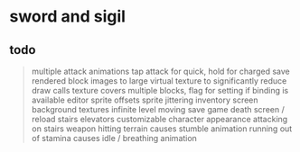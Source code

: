 # sword and sigil

## todo

> multiple attack animations
> tap attack for quick, hold for charged
> save rendered block images to large virtual texture to significantly reduce draw calls
    texture covers multiple blocks, flag for setting if binding is available
> editor sprite offsets
> sprite jittering
> inventory screen
> background textures
> infinite level moving
> save game
> death screen / reload
> stairs
> elevators
> customizable character appearance
> attacking on stairs
> weapon hitting terrain causes stumble animation
> running out of stamina causes idle / breathing animation
